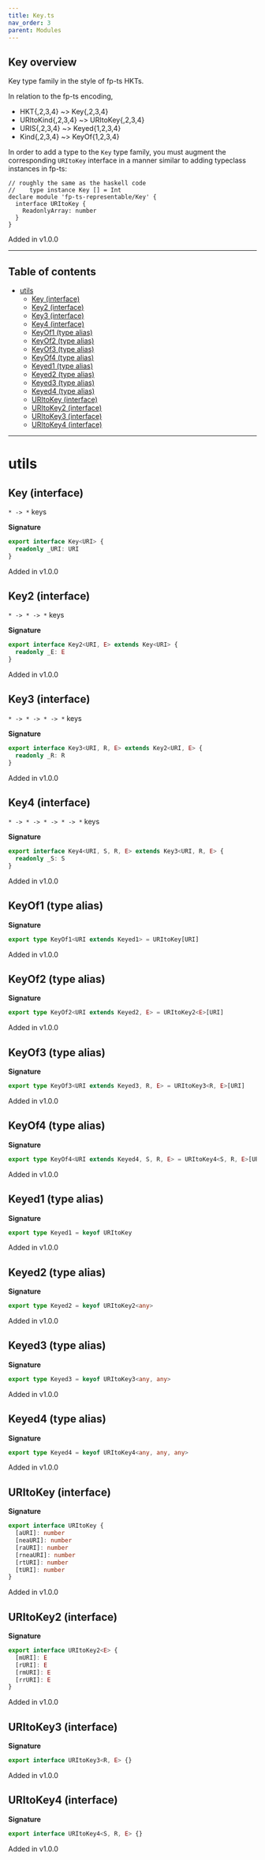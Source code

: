 ```yaml
---
title: Key.ts
nav_order: 3
parent: Modules
---
```


## Key overview

Key type family in the style of fp-ts HKTs.

In relation to the fp-ts encoding,

- HKT{,2,3,4} ~> Key{,2,3,4}
- URItoKind{,2,3,4} ~> URItoKey{,2,3,4}
- URIS{,2,3,4} ~> Keyed{1,2,3,4}
- Kind{,2,3,4} ~> KeyOf{1,2,3,4}

In order to add a type to the `Key` type family, you must augment the
corresponding `URItoKey` interface in a manner similar to adding typeclass
instances in fp-ts:

    // roughly the same as the haskell code
    //    type instance Key [] = Int
    declare module 'fp-ts-representable/Key' {
      interface URItoKey {
        ReadonlyArray: number
      }
    }

Added in v1.0.0

---

<h2 class="text-delta">Table of contents</h2>

- [utils](#utils)
  - [Key (interface)](#key-interface)
  - [Key2 (interface)](#key2-interface)
  - [Key3 (interface)](#key3-interface)
  - [Key4 (interface)](#key4-interface)
  - [KeyOf1 (type alias)](#keyof1-type-alias)
  - [KeyOf2 (type alias)](#keyof2-type-alias)
  - [KeyOf3 (type alias)](#keyof3-type-alias)
  - [KeyOf4 (type alias)](#keyof4-type-alias)
  - [Keyed1 (type alias)](#keyed1-type-alias)
  - [Keyed2 (type alias)](#keyed2-type-alias)
  - [Keyed3 (type alias)](#keyed3-type-alias)
  - [Keyed4 (type alias)](#keyed4-type-alias)
  - [URItoKey (interface)](#uritokey-interface)
  - [URItoKey2 (interface)](#uritokey2-interface)
  - [URItoKey3 (interface)](#uritokey3-interface)
  - [URItoKey4 (interface)](#uritokey4-interface)

---

# utils

## Key (interface)

`* -> *` keys

**Signature**

```ts
export interface Key<URI> {
  readonly _URI: URI
}
```

Added in v1.0.0

## Key2 (interface)

`* -> * -> *` keys

**Signature**

```ts
export interface Key2<URI, E> extends Key<URI> {
  readonly _E: E
}
```

Added in v1.0.0

## Key3 (interface)

`* -> * -> * -> *` keys

**Signature**

```ts
export interface Key3<URI, R, E> extends Key2<URI, E> {
  readonly _R: R
}
```

Added in v1.0.0

## Key4 (interface)

`* -> * -> * -> * -> *` keys

**Signature**

```ts
export interface Key4<URI, S, R, E> extends Key3<URI, R, E> {
  readonly _S: S
}
```

Added in v1.0.0

## KeyOf1 (type alias)

**Signature**

```ts
export type KeyOf1<URI extends Keyed1> = URItoKey[URI]
```

Added in v1.0.0

## KeyOf2 (type alias)

**Signature**

```ts
export type KeyOf2<URI extends Keyed2, E> = URItoKey2<E>[URI]
```

Added in v1.0.0

## KeyOf3 (type alias)

**Signature**

```ts
export type KeyOf3<URI extends Keyed3, R, E> = URItoKey3<R, E>[URI]
```

Added in v1.0.0

## KeyOf4 (type alias)

**Signature**

```ts
export type KeyOf4<URI extends Keyed4, S, R, E> = URItoKey4<S, R, E>[URI]
```

Added in v1.0.0

## Keyed1 (type alias)

**Signature**

```ts
export type Keyed1 = keyof URItoKey
```

Added in v1.0.0

## Keyed2 (type alias)

**Signature**

```ts
export type Keyed2 = keyof URItoKey2<any>
```

Added in v1.0.0

## Keyed3 (type alias)

**Signature**

```ts
export type Keyed3 = keyof URItoKey3<any, any>
```

Added in v1.0.0

## Keyed4 (type alias)

**Signature**

```ts
export type Keyed4 = keyof URItoKey4<any, any, any>
```

Added in v1.0.0

## URItoKey (interface)

**Signature**

```ts
export interface URItoKey {
  [aURI]: number
  [neaURI]: number
  [raURI]: number
  [rneaURI]: number
  [rtURI]: number
  [tURI]: number
}
```

Added in v1.0.0

## URItoKey2 (interface)

**Signature**

```ts
export interface URItoKey2<E> {
  [mURI]: E
  [rURI]: E
  [rmURI]: E
  [rrURI]: E
}
```

Added in v1.0.0

## URItoKey3 (interface)

**Signature**

```ts
export interface URItoKey3<R, E> {}
```

Added in v1.0.0

## URItoKey4 (interface)

**Signature**

```ts
export interface URItoKey4<S, R, E> {}
```

Added in v1.0.0
